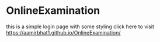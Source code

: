 # OnlineExamination
this is a simple login page with some styling 
click here to visit https://aamirbhat1.github.io/OnlineExamination/

